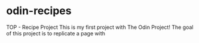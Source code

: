 # odin-recipes
TOP - Recipe Project
This is my first project with The Odin Project!
The goal of this project is to replicate a page with